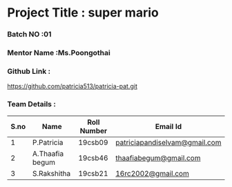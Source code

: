 # Project Title : super mario
### Batch NO :01
### Mentor Name :Ms.Poongothai
### Github Link :
https://github.com/patricia513/patricia-pat.git
### Team Details :
| S.no  | Name  | Roll Number  | Email Id  |
|-------|-------|--------------|-----------|
| 1  | P.Patricia  | 19csb09  |patriciapandiselvam@gmail.com|
|  2 | A.Thaafia begum  | 19csb46  | thaafiabegum@gmail.com|
| 3  | S.Rakshitha  | 19csb21  |16rc2002@gmail.com   |